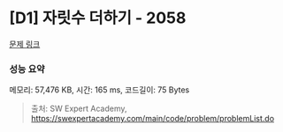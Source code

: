 # [D1] 자릿수 더하기 - 2058 

[문제 링크](https://swexpertacademy.com/main/code/problem/problemDetail.do?contestProbId=AV5QPRjqA10DFAUq) 

### 성능 요약

메모리: 57,476 KB, 시간: 165 ms, 코드길이: 75 Bytes



> 출처: SW Expert Academy, https://swexpertacademy.com/main/code/problem/problemList.do